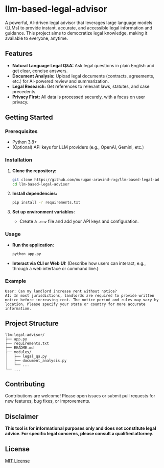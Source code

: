 # llm-based-legal-advisor

A powerful, AI-driven legal advisor that leverages large language models (LLMs) to provide instant, accurate, and accessible legal information and guidance. This project aims to democratize legal knowledge, making it available to everyone, anytime.

## Features

- **Natural Language Legal Q&A:** Ask legal questions in plain English and get clear, concise answers.
- **Document Analysis:** Upload legal documents (contracts, agreements, etc.) for AI-powered review and summarization.
- **Legal Research:** Get references to relevant laws, statutes, and case precedents.
- **Privacy First:** All data is processed securely, with a focus on user privacy.

## Getting Started

### Prerequisites

- Python 3.8+
- (Optional) API keys for LLM providers (e.g., OpenAI, Gemini, etc.)

### Installation

1. **Clone the repository:**
   ```bash
   git clone https://github.com/murugan-aravind-rxg/llm-based-legal-advisor
   cd llm-based-legal-advisor
   ```

2. **Install dependencies:**
   ```bash
   pip install -r requirements.txt
   ```

3. **Set up environment variables:**
   - Create a `.env` file and add your API keys and configuration.

### Usage

- **Run the application:**
  ```bash
  python app.py
  ```
- **Interact via CLI or Web UI:** (Describe how users can interact, e.g., through a web interface or command line.)

### Example

```text
User: Can my landlord increase rent without notice?
AI: In most jurisdictions, landlords are required to provide written notice before increasing rent. The notice period and rules may vary by location. Please specify your state or country for more accurate information.
```

## Project Structure

```
llm-legal-advisor/
├── app.py
├── requirements.txt
├── README.md
├── modules/
│   ├── legal_qa.py
│   ├── document_analysis.py
│   └── ...
└── ...
```

## Contributing

Contributions are welcome! Please open issues or submit pull requests for new features, bug fixes, or improvements.

## Disclaimer

**This tool is for informational purposes only and does not constitute legal advice. For specific legal concerns, please consult a qualified attorney.**

## License

[MIT License](LICENSE)
